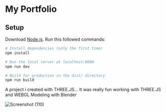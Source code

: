 # My Portfolio

## Setup
Download [Node.js](https://nodejs.org/en/download/).
Run this followed commands:

``` bash
# Install dependencies (only the first time)
npm install

# Run the local server at localhost:8080
npm run dev

# Build for production in the dist/ directory
npm run build
```
A project i created with THREE.JS...
It was really fun working with THREE.JS and WEBGL
Modeling with Blender

![Screenshot (110)](https://user-images.githubusercontent.com/73068793/138565833-706779e5-adbe-4016-b6bd-aec0686ab76e.png)
